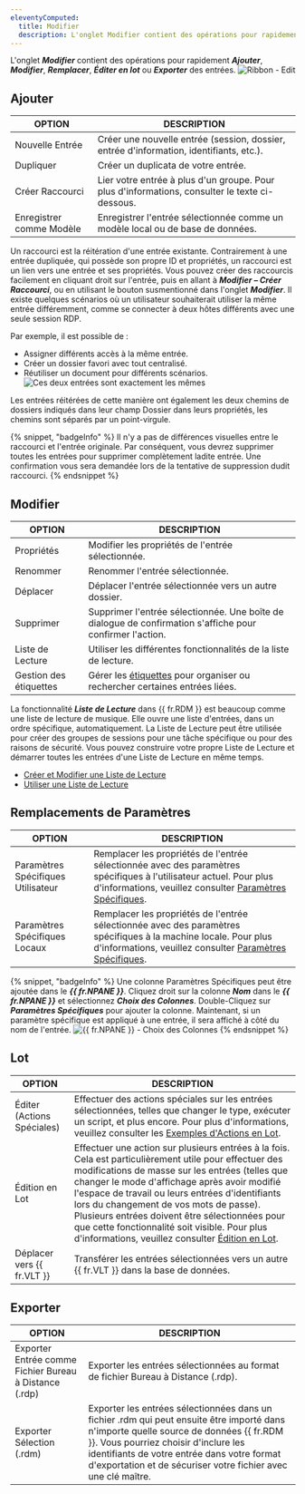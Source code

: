 ```yaml
---
eleventyComputed:
  title: Modifier
  description: L'onglet Modifier contient des opérations pour rapidement Ajouter, Modifier, Remplacer, Éditer en lot ou Exporter des entrées.
---
```

L'onglet ***Modifier*** contient des opérations pour rapidement ***Ajouter***, ***Modifier***, ***Remplacer***, ***Éditer en lot*** ou ***Exporter*** des entrées.
![Ribbon - Edit](https://cdnweb.devolutions.net/docs/RDMW6031_2024_2.png)

## Ajouter

| OPTION          | DESCRIPTION                                                             |
|-----------------|-------------------------------------------------------------------------|
| Nouvelle Entrée | Créer une nouvelle entrée (session, dossier, entrée d'information, identifiants, etc.). |
| Dupliquer       | Créer un duplicata de votre entrée.                                       |
| Créer Raccourci | Lier votre entrée à plus d'un groupe. Pour plus d'informations, consulter le texte ci-dessous. |
| Enregistrer comme Modèle| Enregistrer l'entrée sélectionnée comme un modèle local ou de base de données.                |

Un raccourci est la réitération d'une entrée existante. Contrairement à une entrée dupliquée, qui possède son propre ID et propriétés, un raccourci est un lien vers une entrée et ses propriétés. Vous pouvez créer des raccourcis facilement en cliquant droit sur l'entrée, puis en allant à ***Modifier – Créer Raccourci***, ou en utilisant le bouton susmentionné dans l'onglet ***Modifier***. Il existe quelques scénarios où un utilisateur souhaiterait utiliser la même entrée différemment, comme se connecter à deux hôtes différents avec une seule session RDP.

Par exemple, il est possible de :

* Assigner différents accès à la même entrée.
* Créer un dossier favori avec tout centralisé.
* Réutiliser un document pour différents scénarios.
![Ces deux entrées sont exactement les mêmes](https://cdnweb.devolutions.net/docs/docs_en_rdm_windows_clip10209.png)

Les entrées réitérées de cette manière ont également les deux chemins de dossiers indiqués dans leur champ Dossier dans leurs propriétés, les chemins sont séparés par un point-virgule.

{% snippet, "badgeInfo" %}
Il n'y a pas de différences visuelles entre le raccourci et l'entrée originale. Par conséquent, vous devrez supprimer toutes les entrées pour supprimer complètement ladite entrée. Une confirmation vous sera demandée lors de la tentative de suppression dudit raccourci.
{% endsnippet %}

## Modifier

| OPTION     | DESCRIPTION                                                                 |
|------------|-----------------------------------------------------------------------------|
| Propriétés | Modifier les propriétés de l'entrée sélectionnée.                                  |
| Renommer     | Renommer l'entrée sélectionnée.                                                  |
| Déplacer       | Déplacer l'entrée sélectionnée vers un autre dossier.                                  |
| Supprimer     | Supprimer l'entrée sélectionnée. Une boîte de dialogue de confirmation s'affiche pour confirmer l'action. |
| Liste de Lecture  | Utiliser les différentes fonctionnalités de la liste de lecture.                                         |
| Gestion des étiquettes  | Gérer les [étiquettes](/rdm/concepts/intermediate-concepts/tags/) pour organiser ou rechercher certaines entrées liées.                                        |

La fonctionnalité ***Liste de Lecture*** dans {{ fr.RDM }} est beaucoup comme une liste de lecture de musique. Elle ouvre une liste d'entrées, dans un ordre spécifique, automatiquement. La Liste de Lecture peut être utilisée pour créer des groupes de sessions pour une tâche spécifique ou pour des raisons de sécurité. Vous pouvez construire votre propre Liste de Lecture et démarrer toutes les entrées d'une Liste de Lecture en même temps.

* [Créer et Modifier une Liste de Lecture](/rdm/windows/commands/edit/edit/play-list/play-list-actions/)
* [Utiliser une Liste de Lecture](/rdm/windows/commands/edit/edit/play-list/play-list-management/)

## Remplacements de Paramètres

| OPTION     | DESCRIPTION                                                                 |
|------------|-----------------------------------------------------------------------------|
| Paramètres Spécifiques Utilisateur  | Remplacer les propriétés de l'entrée sélectionnée avec des paramètres spécifiques à l'utilisateur actuel. Pour plus d'informations, veuillez consulter [Paramètres Spécifiques](/rdm/windows/commands/edit/setting-overrides/specific-settings/). |
| Paramètres Spécifiques Locaux | Remplacer les propriétés de l'entrée sélectionnée avec des paramètres spécifiques à la machine locale. Pour plus d'informations, veuillez consulter [Paramètres Spécifiques](/rdm/windows/commands/edit/setting-overrides/specific-settings/). |


{% snippet, "badgeInfo" %}
Une colonne Paramètres Spécifiques peut être ajoutée dans le ***{{ fr.NPANE }}***. Cliquez droit sur la colonne ***Nom*** dans le ***{{ fr.NPANE }}*** et sélectionnez ***Choix des Colonnes***. Double-Cliquez sur ***Paramètres Spécifiques*** pour ajouter la colonne. Maintenant, si un paramètre spécifique est appliqué à une entrée, il sera affiché à côté du nom de l'entrée.
![{{ fr.NPANE }} - Choix des Colonnes](https://cdnweb.devolutions.net/docs/docs_en_rdm_windows_RDMWin2252.png)
{% endsnippet %}

## Lot

| OPTION     | DESCRIPTION                                                                 |
|------------|-----------------------------------------------------------------------------|
| Éditer (Actions Spéciales) | Effectuer des actions spéciales sur les entrées sélectionnées, telles que changer le type, exécuter un script, et plus encore. Pour plus d'informations, veuillez consulter les [Exemples d'Actions en Lot](/powershell/rdm-powershell/powershell-scripting/custom-powershell-commands/batch-actions-samples/).                                                                   |
| Édition en Lot           | Effectuer une action sur plusieurs entrées à la fois. Cela est particulièrement utile pour effectuer des modifications de masse sur les entrées (telles que changer le mode d'affichage après avoir modifié l'espace de travail ou leurs entrées d'identifiants lors du changement de vos mots de passe). Plusieurs entrées doivent être sélectionnées pour que cette fonctionnalité soit visible. Pour plus d'informations, veuillez consulter [Édition en Lot](/rdm/windows/commands/edit/batch/batch-edit/). |
| Déplacer vers {{ fr.VLT }} | Transférer les entrées sélectionnées vers un autre {{ fr.VLT }} dans la base de données.|

## Exporter

| OPTION     | DESCRIPTION                                                                 |
|------------|-----------------------------------------------------------------------------|
| Exporter Entrée comme Fichier Bureau à Distance (.rdp) | Exporter les entrées sélectionnées au format de fichier Bureau à Distance (.rdp).                                                                                    |
| Exporter Sélection (.rdm)              | Exporter les entrées sélectionnées dans un fichier .rdm qui peut ensuite être importé dans n'importe quelle source de données {{ fr.RDM }}. Vous pourriez choisir d'inclure les identifiants de votre entrée dans votre format d'exportation et de sécuriser votre fichier avec une clé maître.    |
```